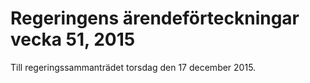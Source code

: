 # Regeringens ärendeförteckningar vecka 51, 2015

Till regeringssammanträdet torsdag den 17 december 2015.
